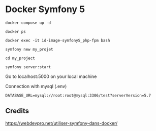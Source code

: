 # Docker Symfony 5

	docker-compose up -d

	docker ps

	docker exec -it id-image-symfony5_php-fpm bash

	symfony new my_projet

	cd my_project

	symfony server:start

Go to localhost:5000 on your local machine


Connection with mysql (.env)

	DATABASE_URL=mysql://root:root@mysql:3306/test?serverVersion=5.7 

## Credits

https://webdevpro.net/utiliser-symfony-dans-docker/
